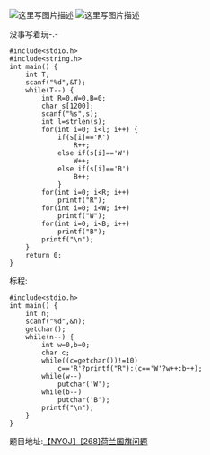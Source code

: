 ![这里写图片描述](http://img.blog.csdn.net/20160222033614904)
![这里写图片描述](http://img.blog.csdn.net/20160222033620717)

没事写着玩-.-

```
#include<stdio.h>
#include<string.h>
int main() {
	int T;
	scanf("%d",&T);
	while(T--) {
		int R=0,W=0,B=0;
		char s[1200];
		scanf("%s",s);
		int l=strlen(s);
		for(int i=0; i<l; i++) {
			if(s[i]=='R')
				R++;
			else if(s[i]=='W')
				W++;
			else if(s[i]=='B')
				B++;
			}
		for(int i=0; i<R; i++)
			printf("R");
		for(int i=0; i<W; i++)
			printf("W");
		for(int i=0; i<B; i++)
			printf("B");
		printf("\n");
	}
	return 0;
}
```

标程:

```
#include<stdio.h>
int main() {
	int n;
	scanf("%d",&n);
	getchar();
	while(n--) {
		int w=0,b=0;
		char c;
		while((c=getchar())!=10)
			c=='R'?printf("R"):(c=='W'?w++:b++);
		while(w--)
			putchar('W');
		while(b--)
			putchar('B');
		printf("\n");
	}
}
```

题目地址:[【NYOJ】[268]荷兰国旗问题](http://acm.nyist.net/JudgeOnline/problem.php?pid=268)
